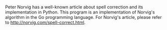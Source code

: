 Peter Norvig has a well-known article about spell correction and its implementation in Python.  This program is an implementation of Norvig's algorithm in the Go programming language.  For Norvig's article, please refer to http://norvig.com/spell-correct.html.